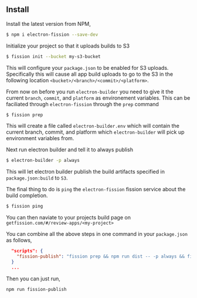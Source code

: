 

## Install

Install the latest version from NPM,

```bash
$ npm i electron-fission --save-dev
```


Initialize your project so that it uploads builds to S3

```bash
$ fission init --bucket my-s3-bucket
```

This will configure your `package.json` to be enabled for S3 uploads. Specifically this will cause all app build uploads to go to the S3 in the following location `<bucket>/<branch>/<commit>/<platform>`.

From now on before you run `electron-builder` you need to give it the current `branch`, `commit`, and `platform` as environement variables. This can be faciliated through `electron-fission` through the `prep` command


```bash
$ fission prep
```

This will create a file called `electron-builder.env` which will contain the current branch, commit, and platform which `electron-builder` will pick up environment variables from.


Next run electron builder and tell it to always publish

```bash
$ electron-builder -p always
```


This will let electron builder publish the build artifacts specified in `package.json:build` to `S3`.

The final thing to do is `ping` the `electron-fission` fission service about the build completion.

```bash
$ fission ping
```

You can then naviate to your projects build page on `getfission.com/#/review-apps/<my-project>`


You can combine all the above steps in one command in your `package.json` as follows,

```json
  "scripts": {
    "fission-publish": "fission prep && npm run dist -- -p always && fission ping"
  }
  ...
```

Then you can just run,

```bash
npm run fission-publish
```

